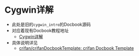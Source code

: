 # Cygwin详解

* 此处是旧的`cygwin_intro`的Docbook源码
* 对应着现有Docbook教程地址
  * [Cygwin详解](https://www.crifan.org/files/doc/docbook/cygwin_intro/release/html/cygwin_intro.html)
* 具体说明详见
  * [crifan/crifanDocbookTemplate: crifan Docbook Template](https://github.com/crifan/crifanDocbookTemplate)
